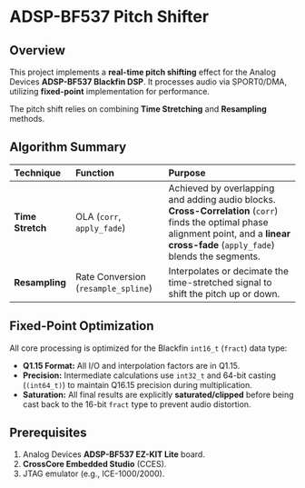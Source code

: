 # ADSP-BF537 Pitch Shifter

## Overview

This project implements a **real-time pitch shifting** effect for the Analog Devices **ADSP-BF537 Blackfin DSP**. It processes audio via SPORT0/DMA, utilizing **fixed-point** implementation for performance.

The pitch shift relies on combining **Time Stretching** and **Resampling** methods.

## Algorithm Summary

| Technique | Function | Purpose |
| :--- | :--- | :--- |
| **Time Stretch** | OLA (`corr`, `apply_fade`) | Achieved by overlapping and adding audio blocks. **Cross-Correlation** (`corr`) finds the optimal phase alignment point, and a **linear cross-fade** (`apply_fade`) blends the segments. | 
| **Resampling** | Rate Conversion (`resample_spline`) | Interpolates or decimate the time-stretched signal to shift the pitch up or down. |

## Fixed-Point Optimization

All core processing is optimized for the Blackfin `int16_t` (`fract`) data type:

* **Q1.15 Format:** All I/O and interpolation factors are in Q1.15.
* **Precision:** Intermediate calculations use `int32_t` and 64-bit casting (`(int64_t)`) to maintain Q16.15 precision during multiplication.
* **Saturation:** All final results are explicitly **saturated/clipped** before being cast back to the 16-bit `fract` type to prevent audio distortion.

## Prerequisites

1.  Analog Devices **ADSP-BF537 EZ-KIT Lite** board.
2.  **CrossCore Embedded Studio** (CCES).
3.  JTAG emulator (e.g., ICE-1000/2000).
